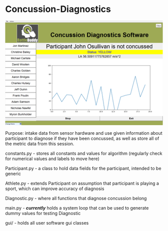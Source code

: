 # Concussion-Diagnostics

![Preview](preview.png)

Purpose: intake data from sensor hardware and use given information about participant to diagnose if they have been concussed, as well as store all of the metric data from this session.

constants.py - stores all constants and values for algorithm (regularly check for numerical values and labels to move here)

Participant.py - a class to hold data fields for the participant, intended to be generic

Athlete.py - extends Participant on assumption that participant is playing a sport, which can improve accuracy of diagnosis

Diagnostic.py - where all functions that diagnose concussion belong

main.py - ***currently*** holds a system loop that can be used to generate dummy values for testing Diagnostic

gui/ - holds all user software gui classes
